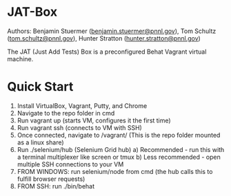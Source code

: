 JAT-Box
======
Authors: Benjamin Stuermer (benjamin.stuermer@pnnl.gov), Tom Schultz (tom.schultz@pnnl.gov), Hunter Stratton (hunter.stratton@pnnl.gov)

The JAT (Just Add Tests) Box is a preconfigured Behat Vagrant virtual machine.


Quick Start
======
1) Install VirtualBox, Vagrant, Putty, and Chrome
2) Navigate to the repo folder in cmd
3) Run vagrant up (starts VM, configures it the first time)
4) Run vagrant ssh (connects to VM with SSH)
5) Once connected, navigate to /vagrant/ (This is the repo folder mounted as a linux share)
6) Run ./selenium/hub (Selenium Grid hub)
  a) Recommended - run this with a terminal multiplexer like screen or tmux
  b) Less recommended - open multiple SSH connections to your VM
7) FROM WINDOWS: run selenium/node from cmd (the hub calls this to fulfill browser requests)
8) FROM SSH: run ./bin/behat
